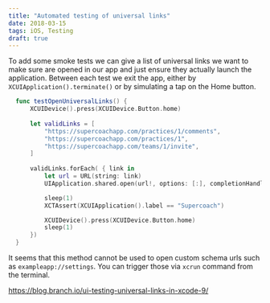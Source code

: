 ```yaml
---
title: "Automated testing of universal links"
date: 2018-03-15
tags: iOS, Testing
draft: true
---
```


To add some smoke tests we can give a list of universal links we want to make sure are opened in our app and just ensure they actually launch the application. Between each test we exit the app, either by `XCUIApplication().terminate()` or by simulating a tap on the Home button.

```swift
  func testOpenUniversalLinks() {
      XCUIDevice().press(XCUIDevice.Button.home)
      
      let validLinks = [
          "https://supercoachapp.com/practices/1/comments",
          "https://supercoachapp.com/practices/1",
          "https://supercoachapp.com/teams/1/invite",
      ]
  
      validLinks.forEach( { link in
          let url = URL(string: link)
          UIApplication.shared.open(url!, options: [:], completionHandler: nil)

          sleep(1)
          XCTAssert(XCUIApplication().label == "Supercoach")

          XCUIDevice().press(XCUIDevice.Button.home)
          sleep(1)
      })
  }
```

It seems that this method cannot be used to open custom schema urls such as `exampleapp://settings`. You can trigger those via `xcrun` command from the terminal.

https://blog.branch.io/ui-testing-universal-links-in-xcode-9/
